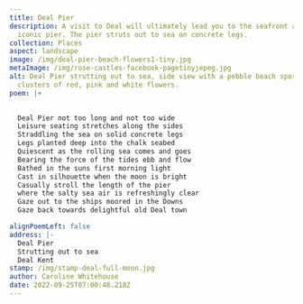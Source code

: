 ```yaml
---
title: Deal Pier
description: A visit to Deal will ultimately lead you to the seafront and its
  iconic pier. The pier struts out to sea on concrete legs.
collection: Places
aspect: landscape
image: /img/deal-pier-beach-flowers1-tiny.jpg
metaImage: /img/rose-castles-facebook-pagetinyjepeg.jpg
alt: Deal Pier strutting out to sea, side view with a pebble beach sporting
  clusters of red, pink and white flowers.
poem: |+
  

  Deal Pier not too long and not too wide
  Leisure seating stretches along the sides
  Straddling the sea on solid concrete legs
  Legs planted deep into the chalk seabed
  Quiescent as the rolling sea comes and goes
  Bearing the force of the tides ebb and flow
  Bathed in the suns first morning light 
  Cast in silhouette when the moon is bright
  Casually stroll the length of the pier
  where the salty sea air is refreshingly clear
  Gaze out to the ships moored in the Downs
  Gaze back towards delightful old Deal town 

alignPoemLeft: false
address: |-
  Deal Pier
  Strutting out to sea
  Deal Kent
stamp: /img/stamp-deal-full-moon.jpg
author: Caroline Whitehouse
date: 2022-09-25T07:00:48.218Z
---
```


